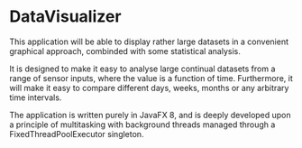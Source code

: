 # DataVisualizer
This application will be able to display rather large datasets in a convenient graphical approach, combinded with some statistical analysis.

It is designed to make it easy to analyse large continual datasets from a range of sensor inputs, where the value is a function of time. Furthermore, it will make it easy to compare different days, weeks, months or any arbitrary time intervals.

The application is written purely in JavaFX 8, and is deeply developed upon a principle of multitasking with background threads managed through a FixedThreadPoolExecutor singleton.
